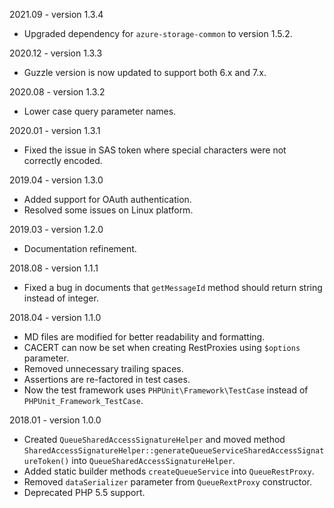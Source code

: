 2021.09 - version 1.3.4
* Upgraded dependency for `azure-storage-common` to version 1.5.2.

2020.12 - version 1.3.3
* Guzzle version is now updated to support both 6.x and 7.x.

2020.08 - version 1.3.2
* Lower case query parameter names.

2020.01 - version 1.3.1
* Fixed the issue in SAS token where special characters were not correctly encoded.

2019.04 - version 1.3.0
* Added support for OAuth authentication.
* Resolved some issues on Linux platform.

2019.03 - version 1.2.0
* Documentation refinement.

2018.08 - version 1.1.1

* Fixed a bug in documents that `getMessageId` method should return string instead of integer.

2018.04 - version 1.1.0

* MD files are modified for better readability and formatting.
* CACERT can now be set when creating RestProxies using `$options` parameter.
* Removed unnecessary trailing spaces.
* Assertions are re-factored in test cases.
* Now the test framework uses `PHPUnit\Framework\TestCase` instead of `PHPUnit_Framework_TestCase`.

2018.01 - version 1.0.0

* Created `QueueSharedAccessSignatureHelper` and moved method `SharedAccessSignatureHelper::generateQueueServiceSharedAccessSignatureToken()` into `QueueSharedAccessSignatureHelper`.
* Added static builder methods `createQueueService` into `QueueRestProxy`.
* Removed `dataSerializer` parameter from `QueueRextProxy` constructor.
* Deprecated PHP 5.5 support.